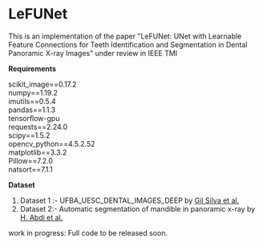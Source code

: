 # LeFUNet
This is an implementation of the paper "LeFUNet: UNet with Learnable Feature Connections for Teeth Identification and Segmentation in Dental Panoramic X-ray Images" under review in IEEE TMI

**Requirements**

scikit_image==0.17.2  
numpy==1.19.2  
imutils==0.5.4  
pandas==1.1.3  
tensorflow-gpu  
requests==2.24.0  
scipy==1.5.2  
opencv_python==4.5.2.52  
matplotlib==3.3.2  
Pillow==7.2.0  
natsort==7.1.1  


**Dataset**
1. Dataset 1 :- UFBA_UESC_DENTAL_IMAGES_DEEP by [Gil Silva et al.](https://www.sciencedirect.com/science/article/pii/S0957417418302252#bib0040) 
2. Dataset 2:- Automatic segmentation of mandible in panoramic x-ray by [H. Abdi et al.](https://data.mendeley.com/datasets/hxt48yk462/1)


work in progress: Full code to be released soon. 
